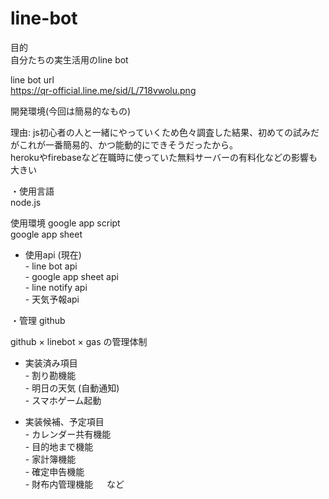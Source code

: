# line-bot

目的  
自分たちの実生活用のline bot 

line bot url  
https://qr-official.line.me/sid/L/718vwolu.png

開発環境(今回は簡易的なもの)

理由: js初心者の人と一緒にやっていくため色々調査した結果、初めての試みだがこれが一番簡易的、かつ能動的にできそうだったから。  
      herokuやfirebaseなど在職時に使っていた無料サーバーの有料化などの影響も大きい  

・使用言語  
node.js


使用環境
google app script  
google app sheet


+ 使用api (現在)  
      - line bot api  
      - google app sheet api  
      - line notify api  
      - 天気予報api  

・管理
github  

github × linebot × gas の管理体制

+ 実装済み項目   
       - 割り勘機能  
       - 明日の天気 (自動通知)  
       - スマホゲーム起動  

+ 実装候補、予定項目  
       - カレンダー共有機能  
       - 目的地まで機能  
       - 家計簿機能  
       - 確定申告機能  
       - 財布内管理機能   　
       など
          
    
